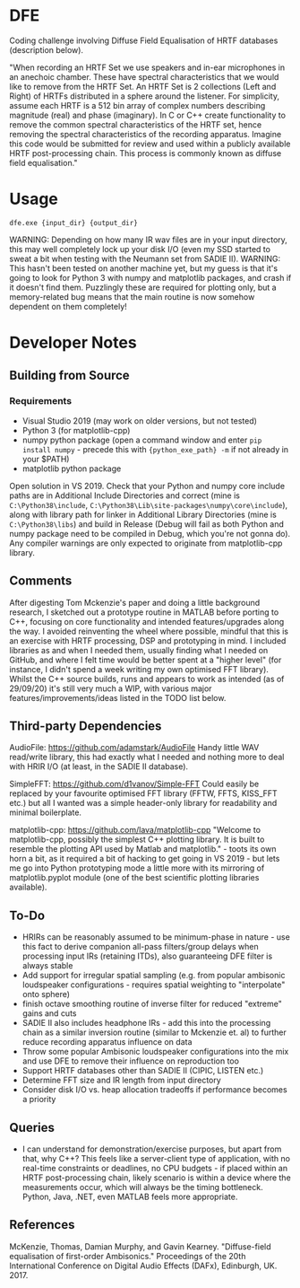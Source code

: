 # DFE

Coding challenge involving Diffuse Field Equalisation of HRTF databases (description below).

"When recording an HRTF Set we use speakers and in-ear microphones in an anechoic chamber. These have spectral characteristics that we would like to remove from the HRTF Set. An HRTF Set is 2 collections (Left and Right) of HRTFs distributed in a sphere around the listener. For simplicity, assume each HRTF is a 512 bin array of complex numbers describing magnitude (real) and phase (imaginary). In C or C++ create functionality to remove the common spectral characteristics of the HRTF set, hence removing the spectral characteristics of the recording apparatus. Imagine this code would be submitted for review and used within a publicly available HRTF post-processing chain. This process is commonly known as diffuse field equalisation."

# Usage
`dfe.exe {input_dir} {output_dir}`

WARNING: Depending on how many IR wav files are in your input directory, this may well completely lock up your disk I/O (even my SSD started to sweat a bit when testing with the Neumann set from SADIE II).
WARNING: This hasn't been tested on another machine yet, but my guess is that it's going to look for Python 3 with numpy and matplotlib packages, and crash if it doesn't find them. Puzzlingly these are required for plotting only, but a memory-related bug means that the main routine is now somehow dependent on them completely!

# Developer Notes

## Building from Source

### Requirements
* Visual Studio 2019 (may work on older versions, but not tested)
* Python 3 (for matplotlib-cpp)
* numpy python package (open a command window and enter `pip install numpy` - precede this with `{python_exe_path} -m` if not already in your $PATH)
* matplotlib python package

Open solution in VS 2019. Check that your Python and numpy core include paths are in Additional Include Directories and correct (mine is `C:\Python38\include`, `C:\Python38\Lib\site-packages\numpy\core\include`), along with library path for linker in Additional Library Directories (mine is `C:\Python38\libs`) and build in Release (Debug will fail as both Python and numpy package need to be compiled in Debug, which you're not gonna do). Any compiler warnings are only expected to originate from matplotlib-cpp library.

## Comments
After digesting Tom Mckenzie's paper and doing a little background research, I sketched out a prototype routine in MATLAB before porting to C++, focusing on core functionality and intended features/upgrades along the way. I avoided reinventing the wheel where possible, mindful that this is an exercise with HRTF processing, DSP and prototyping in mind. I included libraries as and when I needed them, usually finding what I needed on GitHub, and where I felt time would be better spent at a "higher level" (for instance, I didn't spend a week writing my own optimised FFT library). Whilst the C++ source builds, runs and appears to work as intended (as of 29/09/20) it's still very much a WIP, with various major features/improvements/ideas listed in the TODO list below. 

## Third-party Dependencies
AudioFile: https://github.com/adamstark/AudioFile Handy little WAV read/write library, this had exactly what I needed and nothing more to deal with HRIR I/O (at least, in the SADIE II database).

SimpleFFT: https://github.com/d1vanov/Simple-FFT Could easily be replaced by your favourite optimised FFT library (FFTW, FFTS, KISS_FFT etc.) but all I wanted was a simple header-only library for readability and minimal boilerplate.

matplotlib-cpp: https://github.com/lava/matplotlib-cpp "Welcome to matplotlib-cpp, possibly the simplest C++ plotting library. It is built to resemble the plotting API used by Matlab and matplotlib." - toots its own horn a bit, as it required a bit of hacking to get going in VS 2019 - but lets me go into Python prototyping mode a little more with its mirroring of matplotlib.pyplot module (one of the best scientific plotting libraries available).

## To-Do
* HRIRs can be reasonably assumed to be minimum-phase in nature - use this fact to derive companion all-pass filters/group delays when processing input IRs (retaining ITDs), also guaranteeing DFE filter is always stable
* Add support for irregular spatial sampling (e.g. from popular ambisonic loudspeaker configurations - requires spatial weighting to "interpolate" onto sphere)
* finish octave smoothing routine of inverse filter for reduced "extreme" gains and cuts
* SADIE II also includes headphone IRs - add this into the processing chain as a similar inversion routine (similar to Mckenzie et. al) to further reduce recording apparatus influence on data
* Throw some popular Ambisonic loudspeaker configurations into the mix and use DFE to remove their influence on reproduction too
* Support HRTF databases other than SADIE II (CIPIC, LISTEN etc.)
* Determine FFT size and IR length from input directory
* Consider disk I/O vs. heap allocation tradeoffs if performance becomes a priority

## Queries
* I can understand for demonstration/exercise purposes, but apart from that, why C++? This feels like a server-client type of application, with no real-time constraints or deadlines, no CPU budgets - if placed within an HRTF post-processing chain, likely scenario is within a device where the measurements occur, which will always be the timing bottleneck. Python, Java, .NET, even MATLAB feels more appropriate.

## References
McKenzie, Thomas, Damian Murphy, and Gavin Kearney. "Diffuse-field equalisation of first-order Ambisonics." Proceedings of the 20th International Conference on Digital Audio Effects (DAFx), Edinburgh, UK. 2017.
